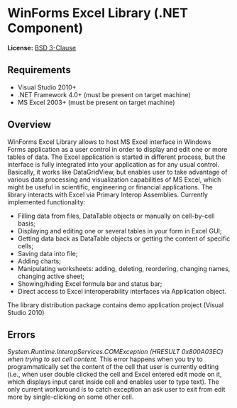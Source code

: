 # WinForms Excel Library (.NET Component) 

**License:** [BSD 3-Clause](LICENSE)

## Requirements

- Visual Studio 2010+
- .NET Framework 4.0+ (must be present on target machine)
- MS Excel 2003+ (must be present on target machine)

## Overview

WinForms Excel Library allows to host MS Excel interface in Windows Forms application as a user control in order to display and edit one or more tables of data. The Excel application is started in different process, but the interface is fully integrated into your application as for any usual control. Basically, it works like DataGridView, but enables user to take advantage of various data processing and visualization capabilities of MS Excel, which might be useful in scientific, engineering or financial applications. The library interacts with Excel via Primary Interop Assemblies. Currently implemented functionality:

- Filling data from files, DataTable objects or manually on cell-by-cell basis;
- Displaying and editing one or several tables in your form in Excel GUI;
- Getting data back as DataTable objects or getting the content of specific cells;
- Saving data into file;
- Adding charts;
- Manipulating worksheets: adding, deleting, reordering, changing names, changing active sheet;
- Showing/hiding Excel formula bar and status bar;
- Direct access to Excel interoperability interfaces via Application object.

The library distribution package contains demo application project (Visual Studio 2010)

## Errors

*System.Runtime.InteropServices.COMException (HRESULT 0x800A03EC) when trying to set cell content.* This error happens when you try to programmatically set the content of the cell that user is currently editing (i.e., when user double clicked the cell and Excel entered edit mode on it, which displays input caret inside cell and enables user to type text). The only current workaround is to catch exception an ask user to exit from edit more by single-clicking on some other cell.

